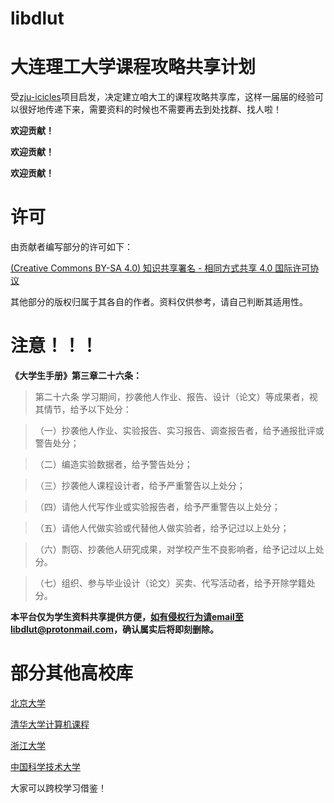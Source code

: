# libdlut
大连理工大学课程攻略共享计划
========

受[zju-icicles](https://qsctech.github.io/zju-icicles/)项目启发，决定建立咱大工的课程攻略共享库，这样一届届的经验可以很好地传递下来，需要资料的时候也不需要再去到处找群、找人啦！

**欢迎贡献！**

**欢迎贡献！**

**欢迎贡献！**

许可
=====
由贡献者编写部分的许可如下：

[(Creative Commons BY-SA 4.0) 知识共享署名 - 相同方式共享 4.0 国际许可协议](https://creativecommons.org/licenses/by-nc-sa/4.0/deed.zh)

其他部分的版权归属于其各自的作者。资料仅供参考，请自己判断其适用性。

注意！！！
=====
**《大学生手册》第三章二十六条：**
>第二十六条  学习期间，抄袭他人作业、报告、设计（论文）等成果者，视其情节，给予以下处分：

>（一）抄袭他人作业、实验报告、实习报告、调查报告者，给予通报批评或警告处分；

>（二）编造实验数据者，给予警告处分；

>（三）抄袭他人课程设计者，给予严重警告以上处分；

>（四）请他人代写作业或实验报告者，给予严重警告以上处分；

>（五）请他人代做实验或代替他人做实验者，给予记过以上处分；

>（六）剽窃、抄袭他人研究成果，对学校产生不良影响者，给予记过以上处分。

>（七）组织、参与毕业设计（论文）买卖、代写活动者，给予开除学籍处分。

**本平台仅为学生资料共享提供方便，如有侵权行为请email至libdlut@protonmail.com，确认属实后将即刻删除。**

部分其他高校库
=============
[北京大学](https://lib-pku.github.io/)

[清华大学计算机课程](https://github.com/PKUanonym/REKCARC-TSC-UHT)

[浙江大学](https://qsctech.github.io/zju-icicles/)

[中国科学技术大学](https://ustc-resource.github.io/USTC-Course/)

大家可以跨校学习借鉴！
